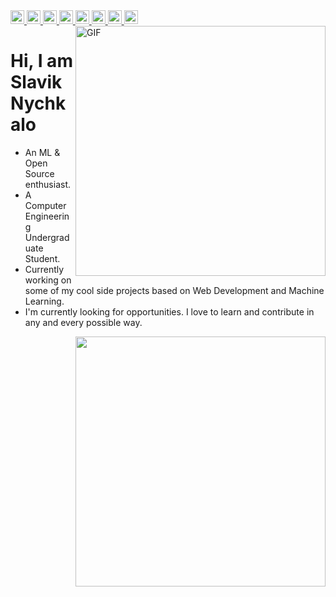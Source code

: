 <a href="https://www.linkedin.com/in/gebeto" target="_blank">
	<img src="https://gebeto.github.io/assets/icons/dark/linkedin.svg" width="22">
</a>
<a href="https://www.github.com/gebeto" target="_blank">
	<img src="https://gebeto.github.io/assets/icons/dark/github.svg" width="22">
</a>
<a href="https://codepen.io/gebeto" target="_blank">
	<img src="https://gebeto.github.io/assets/icons/dark/codepen.svg" width="22">
</a>
<a href="https://stackoverflow.com/users/9411955/gebeto" target="_blank">
	<img src="https://gebeto.github.io/assets/icons/dark/stackoverflow.svg" width="22">
</a>
<a href="https://www.hackerrank.com/gebeto" target="_blank">
	<img src="https://gebeto.github.io/assets/icons/dark/hackerrank.svg" width="22">
</a>
<a href="https://www.codewars.com/users/gebeto" target="_blank">
	<img src="https://gebeto.github.io/assets/icons/dark/codewars.svg" width="22">
</a>
<a href="https://t.me/gebeto" target="_blank">
	<img src="https://gebeto.github.io/assets/icons/dark/telegram.svg" width="22">
</a>
<a href="https://www.twitter.com/slavik_nychkalo" target="_blank">
	<img src="https://gebeto.github.io/assets/icons/dark/twitter.svg" width="22">
</a>
<br />
<img align="right" alt="GIF" src="https://media.giphy.com/media/LmNwrBhejkK9EFP504/giphy.gif" width="400" />

# Hi, I am Slavik Nychkalo
- An ML & Open Source enthusiast.
- A Computer Engineering Undergraduate Student. 
- Currently working on some of my cool side projects based on Web Development and Machine Learning.
- I'm currently looking for opportunities. I love to learn and contribute in any and every possible way.


<img align='right' src="https://github-readme-stats.vercel.app/api?username=gebeto&show_icons=true" width="400">

